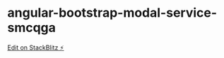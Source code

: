 # angular-bootstrap-modal-service-smcqga

[Edit on StackBlitz ⚡️](https://stackblitz.com/edit/angular-bootstrap-modal-service-smcqga)